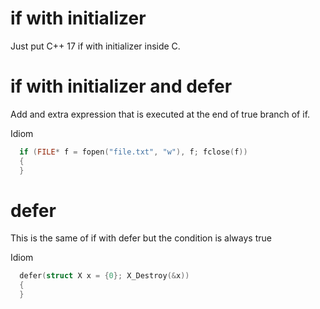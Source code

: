 # if with initializer

Just put C++ 17 if with initializer inside C.


# if with initializer and defer 

Add and extra expression that is executed at the end of true branch of if.

Idiom
```cpp
  if (FILE* f = fopen("file.txt", "w"), f; fclose(f))
  {
  }
```

# defer

This is the same of if with defer but the condition is always true

Idiom
```cpp
  defer(struct X x = {0}; X_Destroy(&x))
  {
  }
```
